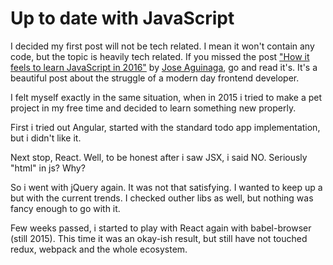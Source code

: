 # Up to date with JavaScript

I decided my first post will not be tech related. I mean it won't contain any code, but the topic is heavily tech related. If you missed the post ["How it feels to learn JavaScript in 2016"](https://hackernoon.com/how-it-feels-to-learn-javascript-in-2016-d3a717dd577f#.ac6oep50c) by [Jose Aguinaga](https://twitter.com/jjperezaguinaga), go and read it's. It's a beautiful post about the struggle of a modern day frontend developer.

I felt myself exactly in the same situation, when in 2015 i tried to make a pet project in my free time and decided to learn something new properly.

First i tried out Angular, started with the standard todo app implementation, but i didn't like it.

Next stop, React. Well, to be honest after i saw JSX, i said NO. Seriously "html" in js? Why?

So i went with jQuery again. It was not that satisfying. I wanted to keep up a but with the current trends. I checked outher libs as well, but nothing was fancy enough to go with it.

Few weeks passed, i started to play with React again with babel-browser (still 2015). This time it was an okay-ish result, but still have not touched redux, webpack and the whole ecosystem.
